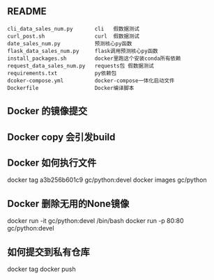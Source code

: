 ## README


    
    cli_data_sales_num.py       cli   假数据测试
    curl_post.sh                curl  假数据测试
    date_sales_num.py           预测核心py函数
    flask_data_sales_num.py     flask调用预测核心py函数
    install_packages.sh         docker里跑这个安装conda所有依赖
    request_data_sales_num.py   requests包 假数据测试
    requirements.txt            py依赖包
    dcoker-compose.yml          docker-compose一体化启动文件
    Dockerfile                  Docker编译脚本

    
## Docker 的镜像提交

## Docker copy 会引发build

## Docker 如何执行文件
docker tag a3b256b601c9 gc/python:devel
docker images gc/python

## Docker 删除无用的None镜像
docker run -it gc/python:devel /bin/bash
docker run -p 80:80 gc/python:devel

## 如何提交到私有仓库
docker tag 
docker push